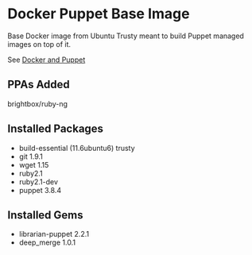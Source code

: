 # Docker Puppet Base Image
Base Docker image from Ubuntu Trusty meant to build Puppet managed images on top of it. 

See [Docker and Puppet](https://puppetlabs.com/presentations/using-docker-puppet-james-turnbull-kickstarter)
## PPAs Added
brightbox/ruby-ng
## Installed Packages
 * build-essential (11.6ubuntu6) trusty
 * git 1.9.1
 * wget 1.15
 * ruby2.1
 * ruby2.1-dev
 * puppet 3.8.4

## Installed Gems
 * librarian-puppet 2.2.1
 * deep_merge 1.0.1
